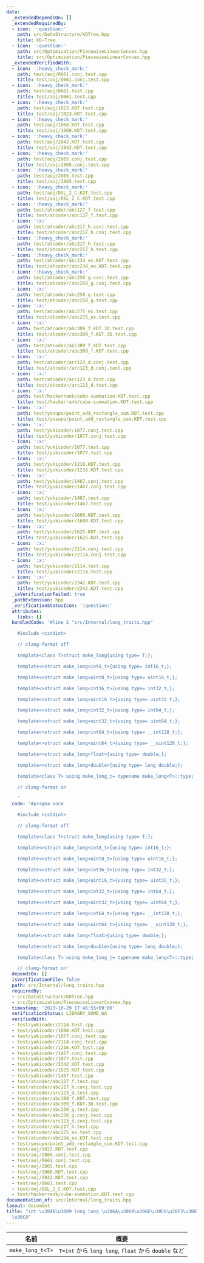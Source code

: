 ```yaml
---
data:
  _extendedDependsOn: []
  _extendedRequiredBy:
  - icon: ':question:'
    path: src/DataStructure/KDTree.hpp
    title: kD-Tree
  - icon: ':question:'
    path: src/Optimization/PiecewiseLinearConvex.hpp
    title: src/Optimization/PiecewiseLinearConvex.hpp
  _extendedVerifiedWith:
  - icon: ':heavy_check_mark:'
    path: test/aoj/0661.conj.test.cpp
    title: test/aoj/0661.conj.test.cpp
  - icon: ':heavy_check_mark:'
    path: test/aoj/0661.test.cpp
    title: test/aoj/0661.test.cpp
  - icon: ':heavy_check_mark:'
    path: test/aoj/1023.KDT.test.cpp
    title: test/aoj/1023.KDT.test.cpp
  - icon: ':heavy_check_mark:'
    path: test/aoj/1068.KDT.test.cpp
    title: test/aoj/1068.KDT.test.cpp
  - icon: ':heavy_check_mark:'
    path: test/aoj/2842.KDT.test.cpp
    title: test/aoj/2842.KDT.test.cpp
  - icon: ':heavy_check_mark:'
    path: test/aoj/2865.conj.test.cpp
    title: test/aoj/2865.conj.test.cpp
  - icon: ':heavy_check_mark:'
    path: test/aoj/2865.test.cpp
    title: test/aoj/2865.test.cpp
  - icon: ':heavy_check_mark:'
    path: test/aoj/DSL_2_C.KDT.test.cpp
    title: test/aoj/DSL_2_C.KDT.test.cpp
  - icon: ':heavy_check_mark:'
    path: test/atcoder/abc127_f.test.cpp
    title: test/atcoder/abc127_f.test.cpp
  - icon: ':x:'
    path: test/atcoder/abc217_h.conj.test.cpp
    title: test/atcoder/abc217_h.conj.test.cpp
  - icon: ':heavy_check_mark:'
    path: test/atcoder/abc217_h.test.cpp
    title: test/atcoder/abc217_h.test.cpp
  - icon: ':heavy_check_mark:'
    path: test/atcoder/abc234_ex.KDT.test.cpp
    title: test/atcoder/abc234_ex.KDT.test.cpp
  - icon: ':heavy_check_mark:'
    path: test/atcoder/abc250_g.conj.test.cpp
    title: test/atcoder/abc250_g.conj.test.cpp
  - icon: ':x:'
    path: test/atcoder/abc250_g.test.cpp
    title: test/atcoder/abc250_g.test.cpp
  - icon: ':x:'
    path: test/atcoder/abc275_ex.test.cpp
    title: test/atcoder/abc275_ex.test.cpp
  - icon: ':x:'
    path: test/atcoder/abc309_f.KDT.3D.test.cpp
    title: test/atcoder/abc309_f.KDT.3D.test.cpp
  - icon: ':x:'
    path: test/atcoder/abc309_f.KDT.test.cpp
    title: test/atcoder/abc309_f.KDT.test.cpp
  - icon: ':x:'
    path: test/atcoder/arc123_d.conj.test.cpp
    title: test/atcoder/arc123_d.conj.test.cpp
  - icon: ':x:'
    path: test/atcoder/arc123_d.test.cpp
    title: test/atcoder/arc123_d.test.cpp
  - icon: ':x:'
    path: test/hackerrank/cube-summation.KDT.test.cpp
    title: test/hackerrank/cube-summation.KDT.test.cpp
  - icon: ':x:'
    path: test/yosupo/point_add_rectangle_sum.KDT.test.cpp
    title: test/yosupo/point_add_rectangle_sum.KDT.test.cpp
  - icon: ':x:'
    path: test/yukicoder/1077.conj.test.cpp
    title: test/yukicoder/1077.conj.test.cpp
  - icon: ':x:'
    path: test/yukicoder/1077.test.cpp
    title: test/yukicoder/1077.test.cpp
  - icon: ':x:'
    path: test/yukicoder/1216.KDT.test.cpp
    title: test/yukicoder/1216.KDT.test.cpp
  - icon: ':x:'
    path: test/yukicoder/1467.conj.test.cpp
    title: test/yukicoder/1467.conj.test.cpp
  - icon: ':x:'
    path: test/yukicoder/1467.test.cpp
    title: test/yukicoder/1467.test.cpp
  - icon: ':x:'
    path: test/yukicoder/1600.KDT.test.cpp
    title: test/yukicoder/1600.KDT.test.cpp
  - icon: ':x:'
    path: test/yukicoder/1625.KDT.test.cpp
    title: test/yukicoder/1625.KDT.test.cpp
  - icon: ':x:'
    path: test/yukicoder/2114.conj.test.cpp
    title: test/yukicoder/2114.conj.test.cpp
  - icon: ':x:'
    path: test/yukicoder/2114.test.cpp
    title: test/yukicoder/2114.test.cpp
  - icon: ':x:'
    path: test/yukicoder/2342.KDT.test.cpp
    title: test/yukicoder/2342.KDT.test.cpp
  _isVerificationFailed: true
  _pathExtension: hpp
  _verificationStatusIcon: ':question:'
  attributes:
    links: []
  bundledCode: '#line 2 "src/Internal/long_traits.hpp"

    #include <cstdint>

    // clang-format off

    template<class T>struct make_long{using type= T;};

    template<>struct make_long<int8_t>{using type= int16_t;};

    template<>struct make_long<uint8_t>{using type= uint16_t;};

    template<>struct make_long<int16_t>{using type= int32_t;};

    template<>struct make_long<uint16_t>{using type= uint32_t;};

    template<>struct make_long<int32_t>{using type= int64_t;};

    template<>struct make_long<uint32_t>{using type= uint64_t;};

    template<>struct make_long<int64_t>{using type= __int128_t;};

    template<>struct make_long<uint64_t>{using type= __uint128_t;};

    template<>struct make_long<float>{using type= double;};

    template<>struct make_long<double>{using type= long double;};

    template<class T> using make_long_t= typename make_long<T>::type;

    // clang-format on

    '
  code: '#pragma once

    #include <cstdint>

    // clang-format off

    template<class T>struct make_long{using type= T;};

    template<>struct make_long<int8_t>{using type= int16_t;};

    template<>struct make_long<uint8_t>{using type= uint16_t;};

    template<>struct make_long<int16_t>{using type= int32_t;};

    template<>struct make_long<uint16_t>{using type= uint32_t;};

    template<>struct make_long<int32_t>{using type= int64_t;};

    template<>struct make_long<uint32_t>{using type= uint64_t;};

    template<>struct make_long<int64_t>{using type= __int128_t;};

    template<>struct make_long<uint64_t>{using type= __uint128_t;};

    template<>struct make_long<float>{using type= double;};

    template<>struct make_long<double>{using type= long double;};

    template<class T> using make_long_t= typename make_long<T>::type;

    // clang-format on'
  dependsOn: []
  isVerificationFile: false
  path: src/Internal/long_traits.hpp
  requiredBy:
  - src/DataStructure/KDTree.hpp
  - src/Optimization/PiecewiseLinearConvex.hpp
  timestamp: '2023-10-29 17:46:55+09:00'
  verificationStatus: LIBRARY_SOME_WA
  verifiedWith:
  - test/yukicoder/2114.test.cpp
  - test/yukicoder/1600.KDT.test.cpp
  - test/yukicoder/1077.conj.test.cpp
  - test/yukicoder/2114.conj.test.cpp
  - test/yukicoder/1216.KDT.test.cpp
  - test/yukicoder/1467.conj.test.cpp
  - test/yukicoder/1077.test.cpp
  - test/yukicoder/2342.KDT.test.cpp
  - test/yukicoder/1625.KDT.test.cpp
  - test/yukicoder/1467.test.cpp
  - test/atcoder/abc127_f.test.cpp
  - test/atcoder/abc217_h.conj.test.cpp
  - test/atcoder/arc123_d.test.cpp
  - test/atcoder/abc309_f.KDT.test.cpp
  - test/atcoder/abc309_f.KDT.3D.test.cpp
  - test/atcoder/abc250_g.test.cpp
  - test/atcoder/abc250_g.conj.test.cpp
  - test/atcoder/arc123_d.conj.test.cpp
  - test/atcoder/abc217_h.test.cpp
  - test/atcoder/abc275_ex.test.cpp
  - test/atcoder/abc234_ex.KDT.test.cpp
  - test/yosupo/point_add_rectangle_sum.KDT.test.cpp
  - test/aoj/1023.KDT.test.cpp
  - test/aoj/2865.conj.test.cpp
  - test/aoj/0661.conj.test.cpp
  - test/aoj/2865.test.cpp
  - test/aoj/1068.KDT.test.cpp
  - test/aoj/2842.KDT.test.cpp
  - test/aoj/0661.test.cpp
  - test/aoj/DSL_2_C.KDT.test.cpp
  - test/hackerrank/cube-summation.KDT.test.cpp
documentation_of: src/Internal/long_traits.hpp
layout: document
title: "int \u304B\u3089 long long \u306A\u3069\u306E\u30C6\u30F3\u30D7\u30EC\u30FC\
  \u30C8"
---
```


| 名前                 | 概要                                                                                             |
| ------------------- | ------------------------------------------------------------------------------------------------ |
| `make_long_t<T>`| `T=int` から `long long`, `float` から `double` など |